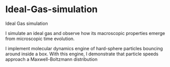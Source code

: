 # Ideal-Gas-simulation
Ideal Gas simulation

I simulate an ideal gas and observe how its macroscopic properties emerge from microscopic time
evolution. 

I implement molecular dynamics engine of hard-sphere particles
bouncing around inside a box. With this engine, I demonstrate that particle speeds approach a
Maxwell-Boltzmann distribution
